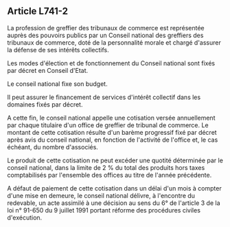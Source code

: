 Article L741-2
----
La profession de greffier des tribunaux de commerce est représentée auprès des
pouvoirs publics par un Conseil national des greffiers des tribunaux de
commerce, doté de la personnalité morale et chargé d'assurer la défense de ses
intérêts collectifs.

Les modes d'élection et de fonctionnement du Conseil national sont fixés par
décret en Conseil d'Etat.

Le conseil national fixe son budget.

Il peut assurer le financement de services d'intérêt collectif dans les domaines
fixés par décret.

A cette fin, le conseil national appelle une cotisation versée annuellement par
chaque titulaire d'un office de greffier de tribunal de commerce. Le montant de
cette cotisation résulte d'un barème progressif fixé par décret après avis du
conseil national, en fonction de l'activité de l'office et, le cas échéant, du
nombre d'associés.

Le produit de cette cotisation ne peut excéder une quotité déterminée par le
conseil national, dans la limite de 2 % du total des produits hors taxes
comptabilisés par l'ensemble des offices au titre de l'année précédente.

A défaut de paiement de cette cotisation dans un délai d'un mois à compter d'une
mise en demeure, le conseil national délivre, à l'encontre du redevable, un acte
assimilé à une décision au sens du 6° de l'article 3 de la loi n° 91-650 du 9
juillet 1991 portant réforme des procédures civiles d'exécution.
